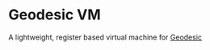 # Geodesic VM

A lightweight, register based virtual machine for [Geodesic](https://github.com/hlb8122/geodesic)
